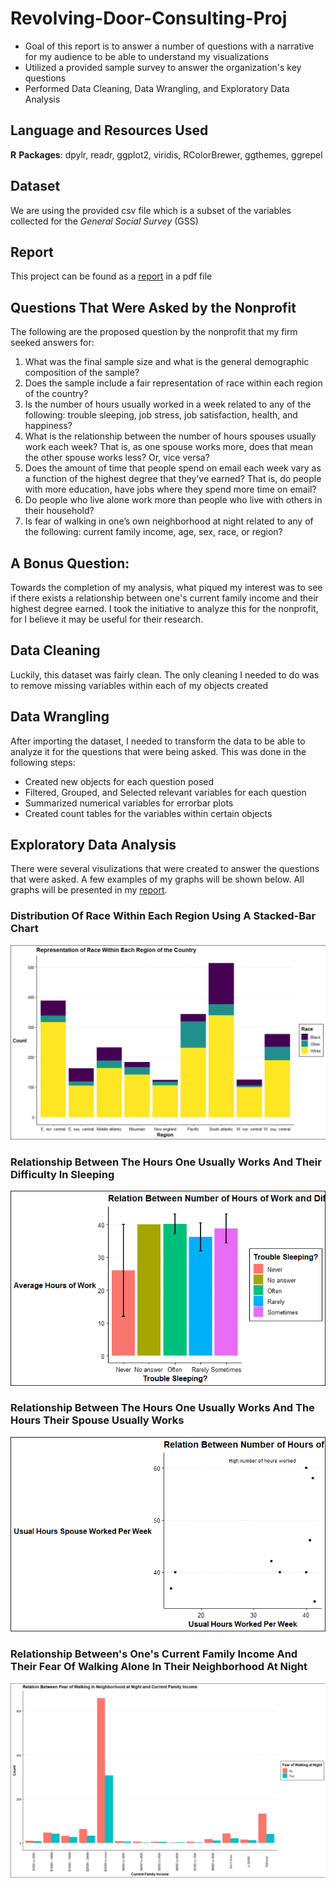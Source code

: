 # Revolving-Door-Consulting-Proj
* Goal of this report is to answer a number of questions with a narrative for my audience to be able to understand my visualizations 
* Utilized a provided sample survey to answer the organization's key questions 
* Performed Data Cleaning, Data Wrangling, and Exploratory Data Analysis

## Language and Resources Used
**R**
**Packages**: dpylr, readr, ggplot2, viridis, RColorBrewer, ggthemes, ggrepel

## Dataset
We are using the provided csv file which is a subset of the variables collected for the *General Social Survey* (GSS) 

## Report
This project can be found as a [report](https://github.com/darienlizano/Revolving-Door-Consulting-Proj/blob/main/Project1Final_without_output_code.pdf) in a pdf file

## Questions That Were Asked by the Nonprofit
The following are the proposed question by the nonprofit that my firm seeked answers for:

1.  What was the final sample size and what is the general demographic composition of the sample?
2.  Does the sample include a fair representation of race within each region of the country?
3.  Is the number of hours usually worked in a week related to any of the following: trouble sleeping, job stress, job satisfaction, health, and happiness?
4.  What is the relationship between the number of hours spouses usually work each week? That is, as one spouse works more, does that mean the other spouse works less? Or, vice versa?
5.  Does the amount of time that people spend on email each week vary as a function of the highest degree that they’ve earned? That is, do people with more education, have jobs where they spend more time on email?
6.  Do people who live alone work more than people who live with others in their household?
7.  Is fear of walking in one’s own neighborhood at night related to any of the following: current family income, age, sex, race, or region?

## A Bonus Question:
Towards the completion of my analysis, what piqued my interest was to see if there exists a relationship between one's current family income and their highest degree earned. I took the initiative to analyze this for the nonprofit, for I believe it may be useful for their research.


## Data Cleaning
Luckily, this dataset was fairly clean. The only cleaning I needed to do was to remove missing variables within each of my objects created

## Data Wrangling
After importing the dataset, I needed to transform the data to be able to analyze it for the questions that were being asked. This was done in the following steps:

* Created new objects for each question posed
* Filtered, Grouped, and Selected relevant variables for each question
* Summarized numerical variables for errorbar plots
* Created count tables for the variables within certain objects 

## Exploratory Data Analysis 
There were several visulizations that were created to answer the questions that were asked. A few examples of my graphs will be shown below. All graphs will be presented in my [report](https://github.com/darienlizano/Revolving-Door-Consulting-Proj/blob/main/Project1Final_without_output_code.pdf).

### Distribution Of Race Within Each Region Using A Stacked-Bar Chart
![alt.text](https://github.com/darienlizano/Revolving-Door-Consulting-Proj/blob/main/race_within_region.png)

### Relationship Between The Hours One Usually Works And Their Difficulty In Sleeping
![alt.text](https://github.com/darienlizano/Revolving-Door-Consulting-Proj/blob/main/hrs_sleeping.png)

### Relationship Between The Hours One Usually Works And The Hours Their Spouse Usually Works
![alt.text](https://github.com/darienlizano/Revolving-Door-Consulting-Proj/blob/main/hrs.spouse.png)

### Relationship Between's One's Current Family Income And Their Fear Of Walking Alone In Their Neighborhood At Night
![alt.text](https://github.com/darienlizano/Revolving-Door-Consulting-Proj/blob/main/famincome_walkingnight.png)
